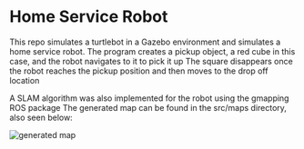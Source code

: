 # Home Service Robot

This repo simulates a turtlebot in a Gazebo environment and simulates a home service robot. 
The program creates a pickup object, a red cube in this case, and the robot navigates to it to pick it up
The square disappears once the robot reaches the pickup position and then moves to the drop off location

A SLAM algorithm was also implemented for the robot using the gmapping ROS package 
The generated map can be found in the src/maps directory, also seen below:

![generated map](map1.pgm)
